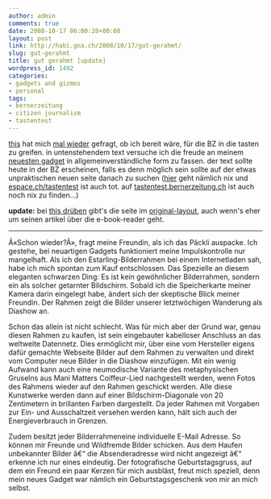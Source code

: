 ```yaml
---
author: admin
comments: true
date: 2008-10-17 06:00:28+00:00
layout: post
link: http://habi.gna.ch/2008/10/17/gut-gerahmt/
slug: gut-gerahmt
title: gut gerahmt [update]
wordpress_id: 1492
categories:
- gadgets and gizmos
- personal
tags:
- bernerzeitung
- citizen journalism
- tastentest
---
```


[this](http://www.borniert.com/this-is-this/) hat mich [mal wieder](http://habi.gna.ch/?s=tastentest) gefragt, ob ich bereit wäre, für die BZ in die tasten zu greifen. in untenstehendem text versuche ich die freude an meinem [neuesten gadget](http://habi.gna.ch/2008/09/09/gadget-2/) in allgemeinverständliche form zu fassen. der text sollte heute in der BZ erscheinen, falls es denn möglich sein sollte auf der etwas unpraktischen neuen seite danach zu suchen ([hier](http://www.bernerzeitung.ch/service/suche/suche.html?key=tastentest) geht nämlich nix und [espace.ch/tastentest](http://espace.ch/tastentest) ist auch tot. auf [tastentest.bernerzeitung.ch](http://www.bernerzeitung.ch//digital/dossier/tasten-test/dossier.html) ist auch noch nix zu finden...)




**update:** bei [this drüben](http://www.borniert.com/2008/10/19/nachlese-6/) gibt's die seite im [original-layout](http://www.borniert.com/wp-content/diverses/bz_e-books.pdf), auch wenn's eher um seinen artikel über die e-book-reader geht.




---




Â«Schon wieder?Â», fragt meine Freundin, als ich das Päckli auspacke. Ich gestehe, bei neuartigen Gadgets funktioniert meine Impulskontrolle nur mangelhaft. Als ich den Estarling-Bilderrahmen bei einem Internetladen sah, habe ich mich spontan zum Kauf entschlossen. Das Spezielle an diesem eleganten schwarzen Ding: Es ist kein gewöhnlicher Bilderrahmen, sondern ein als solcher getarnter Bildschirm. Sobald ich die Speicherkarte meiner Kamera darin eingelegt habe, ändert sich der skeptische Blick meiner Freundin. Der Rahmen zeigt die Bilder unserer letztwöchigen Wanderung als Diashow an.




Schon das allein ist nicht schlecht. Was für mich aber der Grund war, genau diesen Rahmen zu kaufen, ist sein eingebauter kabelloser Anschluss an das weltweite Datennetz. Dies ermöglicht mir, über eine vom Hersteller eigens dafür gemachte Webseite Bilder auf dem Rahmen zu verwalten und direkt vom Computer neue Bilder in die Diashow einzufügen. Mit ein wenig Aufwand kann auch eine neumodische Variante des metaphysischen Gruselns aus Mani Matters Coiffeur-Lied nachgestellt werden, wenn Fotos des Rahmens wieder auf den Rahmen geschickt werden. Alle diese Kunstwerke werden dann auf einer Bildschirm-Diagonale von 20 Zentimetern in brillanten Farben dargestellt. Da jeder Rahmen mit Vorgaben zur Ein- und Ausschaltzeit versehen werden kann, hält sich auch der Energieverbrauch in Grenzen.




Zudem besitzt jeder Bilderrahmeneine individuelle E-Mail Adresse. So können mir Freunde und Wildfremde Bilder schicken. Aus dem Haufen unbekannter Bilder â€“ die Absenderadresse wird nicht angezeigt â€“ erkenne ich nur eines eindeutig. Der fotografische Geburtstagsgruss, auf dem ein Freund ein paar Kerzen für mich ausbläst, freut mich speziell, denn mein neues Gadget war nämlich ein Geburtstagsgeschenk von mir an mich selbst.



